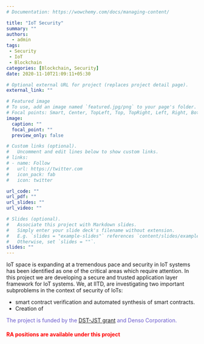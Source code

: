 ```yaml
---
# Documentation: https://wowchemy.com/docs/managing-content/

title: "IoT Security"
summary: ""
authors: 
  - admin
tags: 
 - Security 
 - IoT
 - Blockchain
categories: [Blockchain, Security]
date: 2020-11-10T21:09:11+05:30

# Optional external URL for project (replaces project detail page).
external_link: ""

# Featured image
# To use, add an image named `featured.jpg/png` to your page's folder.
# Focal points: Smart, Center, TopLeft, Top, TopRight, Left, Right, BottomLeft, Bottom, BottomRight.
image:
  caption: ""
  focal_point: ""
  preview_only: false

# Custom links (optional).
#   Uncomment and edit lines below to show custom links.
# links:
# - name: Follow
#   url: https://twitter.com
#   icon_pack: fab
#   icon: twitter

url_code: ""
url_pdf: ""
url_slides: ""
url_video: ""

# Slides (optional).
#   Associate this project with Markdown slides.
#   Simply enter your slide deck's filename without extension.
#   E.g. `slides = "example-slides"` references `content/slides/example-slides.md`.
#   Otherwise, set `slides = ""`.
slides: ""
---
```

IoT space is expanding at a tremendous pace and security in IoT systems
has been identified as one of the critical areas which require attention. In this project we are developing
a secure and trusted application layer framework for IoT systems. We, at
IITD, are investigating two important subproblems in the context of security of IoTs: 

- smart contract verification and automated synthesis of smart contracts.
- Creation of 

<span style="color:slateblue"> The project is funded by the [DST-JST grant](https://www.jst.go.jp/inter/english/sicorp/country/jointlab.html) and Denso Corporation. </span>

#### <span style="color:red"> RA positions are available under this project </span> 